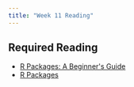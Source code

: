 ```yaml
---
title: "Week 11 Reading"
---
```



## Required Reading

- [R Packages: A Beginner's Guide](https://www.datacamp.com/community/tutorials/r-packages-guide)
- [R Packages](http://r-pkgs.had.co.nz/)


